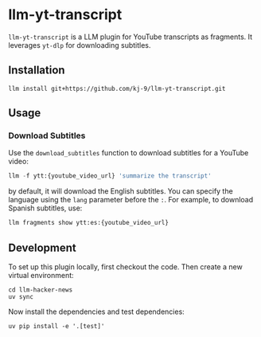 # llm-yt-transcript

`llm-yt-transcript` is a LLM plugin for YouTube transcripts as fragments. It leverages `yt-dlp` for downloading subtitles.

## Installation

```
llm install git+https://github.com/kj-9/llm-yt-transcript.git
```


## Usage

### Download Subtitles

Use the `download_subtitles` function to download subtitles for a YouTube video:
```python
llm -f ytt:{youtube_video_url} 'summarize the transcript'
```

by default, it will download the English subtitles. You can specify the language using the `lang` parameter before the `:`. 
For example, to download Spanish subtitles, use:
```python
llm fragments show ytt:es:{youtube_video_url}
```


## Development

To set up this plugin locally, first checkout the code. Then create a new virtual environment:

```
cd llm-hacker-news
uv sync
```

Now install the dependencies and test dependencies:

```
uv pip install -e '.[test]'
```
